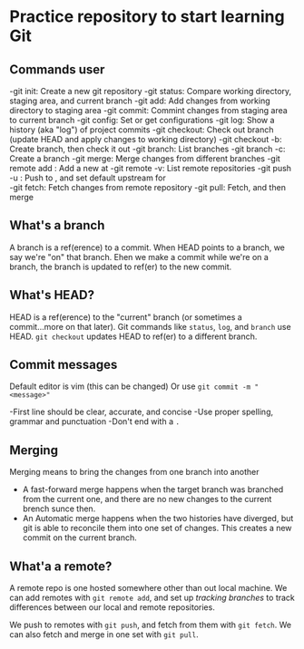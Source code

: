 # Practice repository to start learning Git

##  Commands user

-git init: Create a new git repository
-git status: Compare working directory, staging area, and current branch
-git add: Add changes from working directory to staging area
-git commit: Commint changes from staging area to current branch
-git config: Set or get configurations
-git log: Show a history (aka "log") of project commits
-git checkout: Check out branch (update HEAD and apply changes to working directory)
-git checkout -b: Create branch, then check it out
-git branch: List branches
-git branch -c: Create a branch
-git merge: Merge changes from different branches
-git remote add <remote> <url>: Add a new <remote> at <url>
-git remote -v: List remote repositories
-git push -u <remote> <branch>: Push <branch> to <remote>, and set default upstream for <branch>  
-git fetch: Fetch changes from remote repository
-git pull: Fetch, and then merge

## What's a branch

A branch is a ref(erence) to a commit. When HEAD points to a 
branch, we say we're "on" that branch. Ehen we make a commit
while we're on a branch, the branch is updated to ref(er) to the
new commit.

## What's HEAD?

HEAD is a ref(erence) to the "current" branch (or sometimes a
commit...more on that later). Git commands like `status`, `log`,
and `branch` use HEAD. `git checkout` updates HEAD to ref(er) to
a different branch.

## Commit messages
Default editor is vim (this can be changed)
Or use `git commit -m "<message>"`

-First line should be clear, accurate, and concise
-Use proper spelling, grammar and punctuation
-Don't end with a `.`

## Merging

Merging means to bring the changes from one branch into another
- A fast-forward merge happens when the target branch was branched 
from the current one, and there are no new changes to the current brench
sunce then.
- An Automatic merge happens when the two histories have diverged, 
but git is able to reconcile them into one set of changes.
This creates a new commit on the current branch.

## What'a a remote?

A remote repo is one hosted somewhere other than out local machine. 
We can add remotes with `git remote add`, and set up *tracking branches*
to track differences between our local and remote repositories.

We push to remotes with `git push`, and fetch from them with `git fetch`.
We can also fetch and merge in one set with `git pull`.


